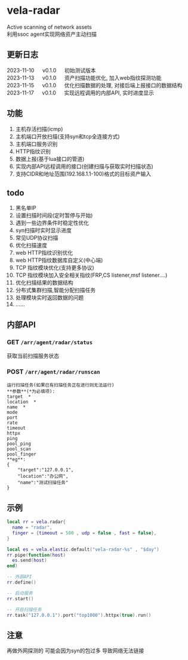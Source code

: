 # vela-radar
Active scanning of network assets  
利用ssoc agent实现网络资产主动扫描  


## 更新日志
2023-11-10 &emsp; v0.1.0 &emsp; 初始测试版本  
2023-11-13 &emsp; v0.1.0 &emsp; 资产扫描功能优化, 加入web指纹探测功能  
2023-11-15 &emsp; v0.1.0 &emsp; 优化扫描数据的处理, 对接后端上报接口的数据结构  
2023-11-17 &emsp; v0.1.0 &emsp; 实现远程调用的内部API, 实时进度显示  


## 功能
1. 主机存活扫描(icmp)
2. 主机端口开放扫描(支持syn和tcp全连接方式)
3. 主机端口服务识别
4. HTTP指纹识别
5. 数据上报(基于lua接口的管道)
6. 实现内部API远程调用的接口(创建扫描与获取实时扫描状态)
7. 支持CIDR和地址范围(192.168.1.1-100)格式的目标资产输入

## todo
1. 黑名单IP
2. 设置扫描时间段(定时暂停与开始)
3. 遇到一些边界条件时稳定性优化
4. syn扫描时实时显示进度 
5. 常见UDP协议扫描
6. 优化扫描速度
7. web HTTP指纹识别优化
8. web HTTP指纹数据库自定义(中心端)
9. TCP 指纹模块优化(支持更多协议)
10. TCP 指纹模块加入安全相关指纹(FRP,CS listener,msf listener....)
11. 优化扫描结果的数据结构
12. 分布式集群扫描,智能分配扫描任务
13. 处理模块实时返回数据的问题  
14. ……  

## 内部API
### **GET** `/arr/agent/radar/status`  
获取当前扫描服务状态   
### **POST** `/arr/agent/radar/runscan`  
    运行扫描任务(如果已有扫描任务正在进行则无法运行)  
    **参数**(*为必填项):  
    target  *
    location  *
    name  *
    mode  
    port  
    rate  
    timeout  
    httpx  
    ping  
    pool_ping  
    pool_scan  
    pool_finger  
    **eg**:  
    {
        "target":"127.0.0.1",
        "location":"办公网",
        "name":"测试扫描任务"
    }




## 示例
```lua
local rr = vela.radar{
  name = "radar",
  finger = {timeout = 500 , udp = false , fast = false},
}

local es = vela.elastic.default("vela-radar-%s" , "$day")
rr.pipe(function(host)
  es.send(host)
end)

-- 外部API
rr.define()

-- 启动服务
rr.start()

-- 开启扫描任务
rr.task("127.0.0.1").port("top1000").httpx(true).run()
```

## 注意
再做外网探测的 可能会因为syn的包过多 导致网络无法链接
